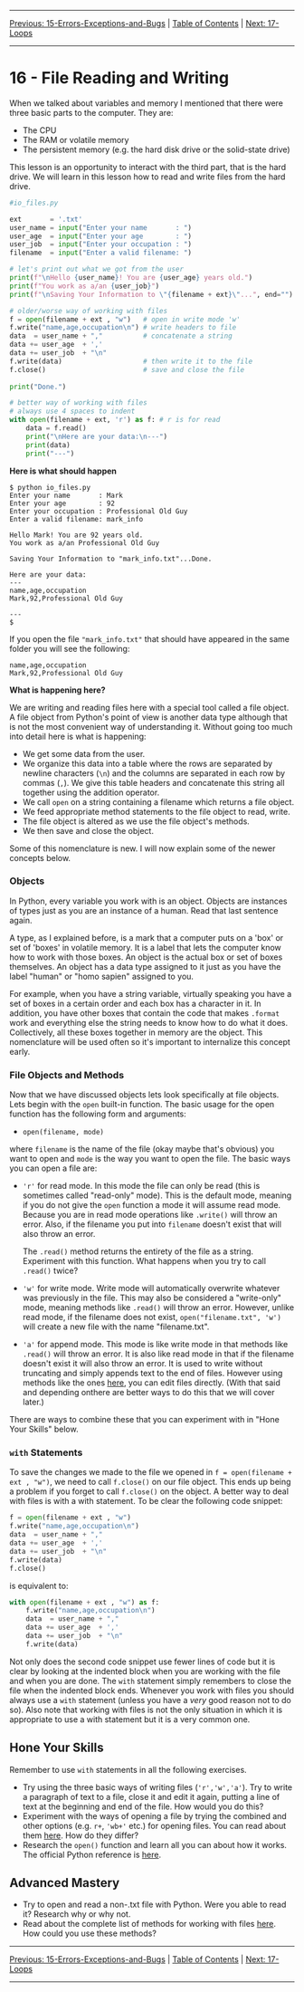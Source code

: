 <!-- Navigation -->

---

[Previous: 15-Errors-Exceptions-and-Bugs](./15-Errors-Exceptions-and-Bugs.md) | [Table of Contents](./00-Table-of-Contents.md) | [Next: 17-Loops](./17-Loops.md)

---
<!-- End Navigation -->

# 16 - File Reading and Writing

When we talked about variables and memory I mentioned that there were three basic parts to the computer. They are:

- The CPU
- The RAM or volatile memory
- The persistent memory (e.g. the hard disk drive or the solid-state drive)

This lesson is an opportunity to interact with the third part, that is the hard drive. We will learn in this lesson how to read and write files from the hard drive.

```python
#io_files.py

ext       = '.txt'
user_name = input("Enter your name       : ")
user_age  = input("Enter your age        : ")
user_job  = input("Enter your occupation : ")
filename  = input("Enter a valid filename: ")

# let's print out what we got from the user
print(f"\nHello {user_name}! You are {user_age} years old.")
print(f"You work as a/an {user_job}")
print(f"\nSaving Your Information to \"{filename + ext}\"...", end="")

# older/worse way of working with files
f = open(filename + ext , "w")   # open in write mode 'w'
f.write("name,age,occupation\n") # write headers to file
data  = user_name + ","          # concatenate a string
data += user_age  + ','  
data += user_job  + "\n" 
f.write(data)                    # then write it to the file
f.close()                        # save and close the file
    
print("Done.")

# better way of working with files
# always use 4 spaces to indent
with open(filename + ext, 'r') as f: # r is for read
    data = f.read()                 
    print("\nHere are your data:\n---")
    print(data)
    print("---")

```
**Here is what should happen**

```
$ python io_files.py
Enter your name       : Mark
Enter your age        : 92
Enter your occupation : Professional Old Guy
Enter a valid filename: mark_info

Hello Mark! You are 92 years old.
You work as a/an Professional Old Guy

Saving Your Information to "mark_info.txt"...Done.

Here are your data:
---
name,age,occupation
Mark,92,Professional Old Guy

---
$
```

If you open the file `"mark_info.txt"` that should have appeared in the same folder you will see the following:

```
name,age,occupation
Mark,92,Professional Old Guy

```

**What is happening here?**

We are writing and reading files here with a special tool called a file object. A file object from Python's point of view is another data type although that is not the most convenient way of understanding it. Without going too much into detail here is what is happening:

- We get some data from the user.
- We organize this data into a table where the rows are separated by newline characters (`\n`) and the columns are separated in each row by commas (`,`). We give this table headers and concatenate this string all together using the addition operator.
- We call `open` on a string containing a filename which returns a file object.
- We feed appropriate method statements to the file object to read, write.
- The file object is altered as we use the file object's methods.
- We then save and close the object.

Some of this nomenclature is new. I will now explain some of the newer concepts below.

### Objects

In Python, every variable you work with is an object. Objects are instances of types just as you are an instance of a human. Read that last sentence again.

A type, as I explained before, is a mark that a computer puts on a 'box' or set of 'boxes' in volatile memory. It is a label that lets the computer know how to work with those boxes. An object is the actual box or set of boxes themselves. An object has a data type assigned to it just as you have the label "human" or "homo sapien" assigned to you.

For example, when you have a string variable, virtually speaking you have a set of boxes in a certain order and each box has a character in it. In addition, you have other boxes that contain the code that makes `.format` work and everything else the string needs to know how to do what it does. Collectively, all these boxes together in memory are the object. This nomenclature will be used often so it's important to internalize this concept early.

### File Objects and Methods

Now that we have discussed objects lets look specifically at file objects. Lets begin with the `open` built-in function. The basic usage for the open function has the following form and arguments:

- `open(filename, mode)`

where `filename` is the name of the file (okay maybe that's obvious) you want to open and `mode` is the way you want to open the file. The basic ways you can open a file are:

- `'r'` for read mode. In this mode the file can only be read (this is sometimes called "read-only" mode). This is the default mode, meaning if you do not give the `open` function a mode it will assume read mode. Because you are in read mode operations like `.write()` will throw an error. Also, if the filename you put into `filename` doesn't exist that will also throw an error.

  The `.read()` method returns the entirety of the file as a string. Experiment with this function. What happens when you try to call `.read()` twice?

- `'w'` for write mode. Write mode will automatically overwrite whatever was previously in the file. This may also be considered a "write-only" mode, meaning methods like `.read()` will throw an error. However, unlike read mode, if the filename does not exist, `open("filename.txt", 'w')` will create a new file with the name "filename.txt".

- `'a'` for append mode. This mode is like write mode in that methods like `.read()` will throw an error.  It is also like read mode in that if the filename doesn't exist it will also throw an error. It is used to write without truncating and simply appends text to the end of files. However using methods like the ones [here](https://docs.python.org/3.7/library/io.html#class-hierarchy), you can edit files directly. (With that said and depending onthere are better ways to do this that we will cover later.)

 There are ways to combine these that you can experiment with in "Hone Your Skills" below.

### `with` Statements

To save the changes we made to the file we opened in `f = open(filename + ext , "w")`, we need to call `f.close()` on our file object. This ends up being a problem if you forget to call `f.close()` on the object. A better way to deal with files is with a with statement. To be clear the following code snippet:

```python
f = open(filename + ext , "w")  
f.write("name,age,occupation\n")
data  = user_name + ","         
data += user_age  + ','  
data += user_job  + "\n" 
f.write(data)                   
f.close()                       
```

is equivalent to:

```python
with open(filename + ext , "w") as f:
    f.write("name,age,occupation\n")
    data  = user_name + ","  
    data += user_age  + ','  
    data += user_job  + "\n" 
    f.write(data)     
```

Not only does the second code snippet use fewer lines of code but it is clear by looking at the indented block when you are working with the file and when you are done. The `with` statement simply remembers to close the file when the indented block ends. Whenever you work with files you should always use a `with` statement (unless you have a *very* good reason not to do so). Also note that working with files is not the only situation in which it is appropriate to use a with statement but it is a very common one.

## Hone Your Skills

Remember to use `with` statements in all the following exercises.

- Try using the three basic ways of writing files (`'r','w','a'`). Try to write a paragraph of text to a file, close it and edit it again, putting a line of text at the beginning and end of the file. How would you do this?
- Experiment with the ways of opening a file by trying the combined and other options (e.g. `r+`,  `'wb+'` etc.) for opening files. You can read about them [here](https://docs.python.org/3/tutorial/inputoutput.html#reading-and-writing-files). How do they differ?
- Research the `open()` function and learn all you can about how it works. The official Python reference is [here](https://docs.python.org/3.7/library/functions.html#open). 

## Advanced Mastery

- Try to open and read a non-.txt file with Python. Were you able to read it? Research why or why not.
- Read about the complete list of methods for working with files [here](https://docs.python.org/3.7/library/io.html#class-hierarchy). How could you use these methods?

<!-- Navigation -->

---

[Previous: 15-Errors-Exceptions-and-Bugs](./15-Errors-Exceptions-and-Bugs.md) | [Table of Contents](./00-Table-of-Contents.md) | [Next: 17-Loops](./17-Loops.md)

---
<!-- End Navigation -->
